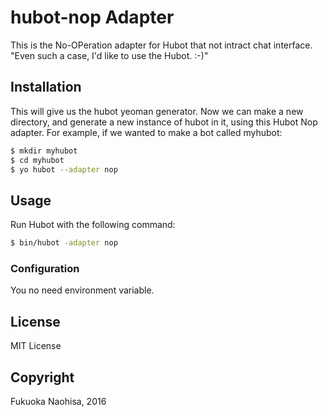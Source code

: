 # hubot-nop Adapter

This is the No-OPeration adapter for Hubot that not intract chat interface.
"Even such a case, I'd like to use the Hubot. :-)"

## Installation

This will give us the hubot yeoman generator. Now we can make a new directory, and generate a new instance of hubot in it, using this Hubot Nop adapter. For example, if we wanted to make a bot called myhubot:

  ```sh
  $ mkdir myhubot
  $ cd myhubot
  $ yo hubot --adapter nop
  ```

## Usage

Run Hubot with the following command:

  ```sh
  $ bin/hubot -adapter nop
  ```

### Configuration

You no need environment variable.

## License

MIT License

## Copyright

Fukuoka Naohisa, 2016

